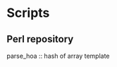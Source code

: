 # Scripts

Perl repository 
---------------------------------------------------------------------
parse_hoa :: hash of array template
